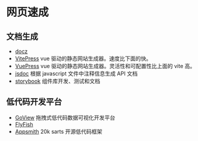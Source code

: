 # 网页速成

## 文档生成

- [docz](https://www.docz.site/)
- [VitePress](https://github.com/vuejs/vitepress) vue 驱动的静态网站生成器。速度比下面的快。
- [VuePress](https://v2.vuepress.vuejs.org/zh/) vue 驱动的静态网站生成器。灵活性和可配置性比上面的 vite 高。
- [jsdoc](https://jsdoc.zcopy.site/) 根据 javascript 文件中注释信息生成 API 文档
- [storybook](https://storybook.js.org/) 组件库开发、测试和文档

## 低代码开发平台

- [GoView](https://gitee.com/MTrun/go-view) 拖拽式低代码数据可视化开发平台
- [FlyFish](https://github.com/CloudWise-OpenSource/FlyFish)
- [Appsmith](https://github.com/appsmithorg/appsmith) 20k sarts 开源低代码框架
